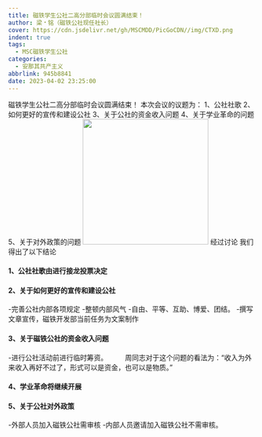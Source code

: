```yaml
---
title: 磁铁学生公社二高分部临时会议圆满结束！
author: 梁﹡铭（磁铁公社现任社长）
cover: https://cdn.jsdelivr.net/gh/MSCMDD/PicGoCDN//img/CTXD.png
indent: true
tags:
  - MSC磁铁学生公社
categories:
  - 安那其共产主义
abbrlink: 945b8841
date: 2023-04-02 23:25:00
---
```

磁铁学生公社二高分部临时会议圆满结束！
本次会议的议题为：
1、公社社歌
2、如何更好的宣传和建设公社
3、关于公社的资金收入问题
4、关于学业革命的问题
5、关于对外政策的问题
<img src="https://cdn.staticaly.com/gh/AOME-C/wwwRes/main/index.files/MSC.png" width=256 height=256 />
经过讨论
我们得出了以下结论
#### 1、公社社歌由进行接龙投票决定
#### 2、关于如何更好的宣传和建设公社
-完善公社内部各项规定
-整顿内部风气
-自由、平等、互助、博爱、团结。
-撰写文章宣传，磁铁开发部当前任务为文案制作
#### 3、关于磁铁公社的资金收入问题
-进行公社活动前进行临时筹资。
&emsp;&emsp; 周同志对于这个问题的看法为：“收入为外来收入再好不过了，形式可以是资金，也可以是物质。”
#### 4、学业革命将继续开展
#### 5、关于公社对外政策
-外部人员加入磁铁公社需审核
-内部人员邀请加入磁铁公社不需审核。
